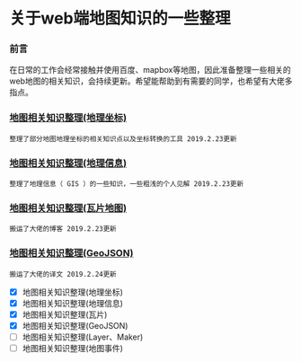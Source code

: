 # 关于web端地图知识的一些整理

### 前言
在日常的工作会经常接触并使用百度、mapbox等地图，因此准备整理一些相关的web地图的相关知识，会持续更新。希望能帮助到有需要的同学，也希望有大佬多指点。
###  [地图相关知识整理(地理坐标)](https://github.com/hedongxiaoshimei/webMap/blob/master/%E5%9C%B0%E5%9B%BE%E7%9B%B8%E5%85%B3%E7%9F%A5%E8%AF%86%E6%95%B4%E7%90%86(%E5%9C%B0%E7%90%86%E5%9D%90%E6%A0%87).md)
```
整理了部分地图地理坐标的相关知识点以及坐标转换的工具 2019.2.23更新
```
### [地图相关知识整理(地理信息)](https://github.com/hedongxiaoshimei/webMap/blob/master/%E5%9C%B0%E5%9B%BE%E7%9B%B8%E5%85%B3%E7%9F%A5%E8%AF%86%E6%95%B4%E7%90%86(%E5%9C%B0%E7%90%86%E4%BF%A1%E6%81%AF).md)
```
整理了地理信息（ GIS ）的一些知识，一些粗浅的个人见解 2019.2.23更新
```
### [地图相关知识整理(瓦片地图)](https://github.com/hedongxiaoshimei/webMap/blob/master/%E5%9C%B0%E5%9B%BE%E7%9B%B8%E5%85%B3%E7%9F%A5%E8%AF%86%E6%95%B4%E7%90%86(%E7%93%A6%E7%89%87%E5%9C%B0%E5%9B%BE).md)
```
搬运了大佬的博客 2019.2.23更新
```
### [地图相关知识整理(GeoJSON)](https://github.com/hedongxiaoshimei/webMap/blob/master/地图相关知识整理(GeoJSON).md)
```
搬运了大佬的译文 2019.2.24更新
```
- [x] 地图相关知识整理(地理坐标)
- [x] 地图相关知识整理(地理信息)
- [x] 地图相关知识整理(瓦片)
- [x] 地图相关知识整理(GeoJSON)
- [ ] 地图相关知识整理(Layer、Maker)
- [ ] 地图相关知识整理(地图事件)
